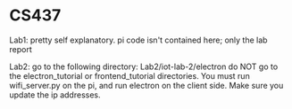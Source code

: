 # CS437

Lab1: pretty self explanatory. pi code isn't contained here; only the lab report

Lab2: go to the following directory: Lab2/iot-lab-2/electron
do NOT go to the electron_tutorial or frontend_tutorial directories. You must run wifi_server.py on the pi, and run electron on the client side. Make sure you update the ip addresses.